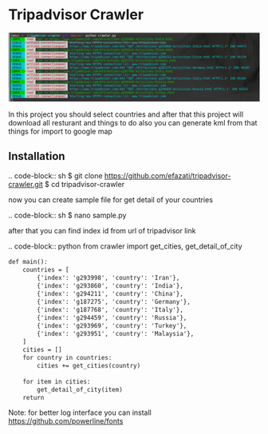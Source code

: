 # Tripadvisor Crawler

[![screenshot.png](https://raw.githubusercontent.com/efazati/tripadvisor-crawler/master/screenshot.png)](https://raw.githubusercontent.com/efazati/tripadvisor-crawler/master/screenshot.png)

In this project you should select countries and after that this project will download all resturant and things to do
also you can generate kml from that things for import to google map


## Installation


.. code-block:: sh
	$ git clone https://github.com/efazati/tripadvisor-crawler.git
	$ cd tripadvisor-crawler

now you can create sample file for get detail of your countries

.. code-block:: sh
	$ nano sample.py

after that you can find index id from url of tripadvisor link


.. code-block:: python
	from crawler import get_cities, get_detail_of_city

	def main():
	    countries = [
	        {'index': 'g293998', 'country': 'Iran'},
	        {'index': 'g293860', 'country': 'India'},
	        {'index': 'g294211', 'country': 'China'},
	        {'index': 'g187275', 'country': 'Germany'},
	        {'index': 'g187768', 'country': 'Italy'},
	        {'index': 'g294459', 'country': 'Russia'},
	        {'index': 'g293969', 'country': 'Turkey'},
	        {'index': 'g293951', 'country': 'Malaysia'},
	    ]
	    cities = []
	    for country in countries:
	        cities += get_cities(country)

	    for item in cities:
	        get_detail_of_city(item)
	    return

Note: for better log interface you can install
https://github.com/powerline/fonts
